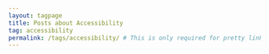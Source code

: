 ```yaml
---
layout: tagpage
title: Posts about Accessibility
tag: accessibility
permalink: /tags/accessibility/ # This is only required for pretty links.
---
```

